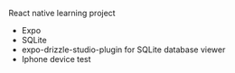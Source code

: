 React native learning project
- Expo
- SQLite
- expo-drizzle-studio-plugin for SQLite database viewer
- Iphone device test
